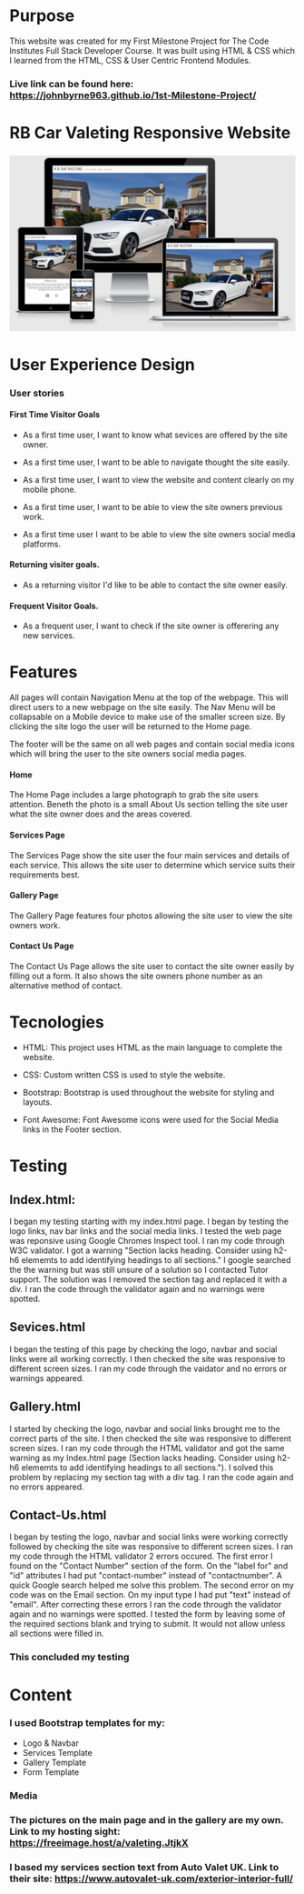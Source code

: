# Purpose #
This website was created for my First Milestone Project for The Code Institutes Full Stack Developer Course. It was built using HTML & CSS which I learned from the HTML, CSS & User Centric Frontend Modules. 

### Live link can be found here: https://johnbyrne963.github.io/1st-Milestone-Project/ 


# RB Car Valeting Responsive Website #

### <h3 style="text-align: center"> 
   <a href="https://github.com/<github-name>/<repo-name>"> 
    <img src="assets/Website-Mock-up.png" alt="Website Mock-up" /> <alt= "Website Mock Up" /> 
   </a> 
</h3>

# User Experience Design 

### User stories
#### First Time Visitor Goals

* As a first time user, I want to know what sevices are offered by the site owner.

* As a first time user, I want to be able to navigate thought the site easily.

* As a first time user, I want to view the website and content clearly on my mobile phone.

* As a first time user, I want to be able to view the site owners previous work.

* As a first time user I want to be able to view the site owners social media platforms.

#### Returning visiter goals.

* As a returning visitor I'd like to be able to contact the site owner easily.

#### Frequent Visitor Goals.

* As a frequent user, I want to check if the site owner is offerering any new services.

# Features #

All pages will contain Navigation Menu at the top of the webpage. This will direct users to a new webpage on the site easily. The Nav Menu will be collapsable on a Mobile device to make use of the smaller screen size. By clicking the site logo the user will be returned to the Home page.

The footer will be the same on all web pages and  contain social media icons which will bring the user to the site owners social media pages.

#### Home

The Home Page includes a large photograph to grab the site users attention. Beneth the photo is a small About Us section telling the site user what the site owner does and the areas covered. 

#### Services Page

The Services Page show the site user the four main services and details of each service. This allows the site user to determine which service suits their requirements best.

#### Gallery Page

The Gallery Page features four photos allowing the site user to view the site owners work.

#### Contact Us Page

The Contact Us Page allows the site user to contact the site owner easily by filling out a form. It also shows the site owners phone number as an alternative method of contact.

# Tecnologies 
* HTML: This project uses HTML as the main language to complete the website.

* CSS: Custom written CSS is used to style the website.

* Bootstrap: Bootstrap is used throughout the website for styling and layouts.

* Font Awesome: Font Awesome icons were used for the Social Media links in the Footer section.





# Testing #
## Index.html: ##
I began my testing starting with my index.html page. I began by testing the logo links, nav bar links and the social media links. I tested the web page was reponsive using Google Chromes Inspect tool. 
I ran my code through W3C validator. I got a warning "Section lacks heading. Consider using h2-h6 elememts to add identifying headings to all sections." I google searched the the warning but was still unsure of a solution so I contacted Tutor support. The solution was I removed the section tag and replaced it with a div. I ran the code through the validator again and no warnings were spotted.

## Sevices.html ##
I began the testing of this page by checking the logo, navbar and social links were all working correctly. I then checked the site was responsive to different screen sizes. I ran my code through the vaidator and no errors or warnings appeared. 

## Gallery.html ##
 I started by checking the logo, navbar and social links brought me to the correct parts of the site. I then checked the site was responsive to different screen sizes. 
I ran my code through the HTML validator and got the same warning as my Index.html page (Section lacks heading. Consider using h2-h6 elememts to add identifying headings to all sections."). I solved this problem by replacing my section tag with a div tag. I ran the code again and no errors appeared. 

## Contact-Us.html ##
I began by testing the logo, navbar and social links were working correctly followed by checking the site was responsive to different screen sizes. 
I ran my code through the HTML validator 2 errors occured. The first error I found on the "Contact Number" section of the form. On the "label for" and "id" attributes I had put "contact-number" instead of "contactnumber". A quick Google search helped me solve this problem. The second error on my code was on the Email section. On my input type I had put "text" instead of "email". After correcting these errors I ran the code through the validator again and no warnings were spotted. 
I tested the form by leaving some of the required sections blank and trying to submit. It would not allow unless all sections were filled in. 

### This concluded my testing ###

# Content #
### I used Bootstrap templates for my: ###
* Logo & Navbar 
* Services Template
* Gallery Template
* Form Template

### Media ###
### The pictures on the main page and in the gallery are my own. Link to my hosting sight: https://freeimage.host/a/valeting.JtjkX ###
### I based my services section text from Auto Valet UK. Link to their site: https://www.autovalet-uk.com/exterior-interior-full/ ###
